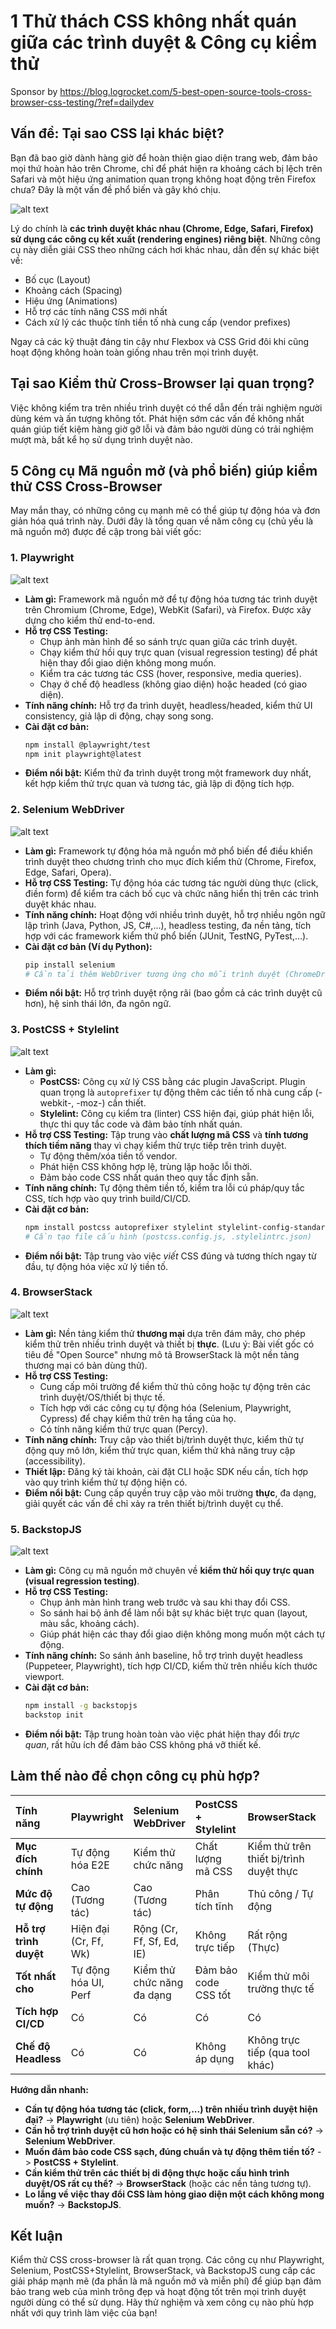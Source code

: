 # 1 Thử thách CSS không nhất quán giữa các trình duyệt & Công cụ kiểm thử
Sponsor by https://blog.logrocket.com/5-best-open-source-tools-cross-browser-css-testing/?ref=dailydev
## Vấn đề: Tại sao CSS lại khác biệt?

Bạn đã bao giờ dành hàng giờ để hoàn thiện giao diện trang web, đảm bảo mọi thứ hoàn hảo trên Chrome, chỉ để phát hiện ra khoảng cách bị lệch trên Safari và một hiệu ứng animation quan trọng không hoạt động trên Firefox chưa? Đây là một vấn đề phổ biến và gây khó chịu.

![alt text](image.png)

Lý do chính là **các trình duyệt khác nhau (Chrome, Edge, Safari, Firefox) sử dụng các công cụ kết xuất (rendering engines) riêng biệt**. Những công cụ này diễn giải CSS theo những cách hơi khác nhau, dẫn đến sự khác biệt về:

*   Bố cục (Layout)
*   Khoảng cách (Spacing)
*   Hiệu ứng (Animations)
*   Hỗ trợ các tính năng CSS mới nhất
*   Cách xử lý các thuộc tính tiền tố nhà cung cấp (vendor prefixes)

Ngay cả các kỹ thuật đáng tin cậy như Flexbox và CSS Grid đôi khi cũng hoạt động không hoàn toàn giống nhau trên mọi trình duyệt.

## Tại sao Kiểm thử Cross-Browser lại quan trọng?

Việc không kiểm tra trên nhiều trình duyệt có thể dẫn đến trải nghiệm người dùng kém và ấn tượng không tốt. Phát hiện sớm các vấn đề không nhất quán giúp tiết kiệm hàng giờ gỡ lỗi và đảm bảo người dùng có trải nghiệm mượt mà, bất kể họ sử dụng trình duyệt nào.

## 5 Công cụ Mã nguồn mở (và phổ biến) giúp kiểm thử CSS Cross-Browser

May mắn thay, có những công cụ mạnh mẽ có thể giúp tự động hóa và đơn giản hóa quá trình này. Dưới đây là tổng quan về năm công cụ (chủ yếu là mã nguồn mở) được đề cập trong bài viết gốc:

### 1. Playwright

![alt text](image-1.png)

*   **Làm gì:** Framework mã nguồn mở để tự động hóa tương tác trình duyệt trên Chromium (Chrome, Edge), WebKit (Safari), và Firefox. Được xây dựng cho kiểm thử end-to-end.
*   **Hỗ trợ CSS Testing:**
    *   Chụp ảnh màn hình để so sánh trực quan giữa các trình duyệt.
    *   Chạy kiểm thử hồi quy trực quan (visual regression testing) để phát hiện thay đổi giao diện không mong muốn.
    *   Kiểm tra các tương tác CSS (hover, responsive, media queries).
    *   Chạy ở chế độ headless (không giao diện) hoặc headed (có giao diện).
*   **Tính năng chính:** Hỗ trợ đa trình duyệt, headless/headed, kiểm thử UI consistency, giả lập di động, chạy song song.
*   **Cài đặt cơ bản:**
    ```bash
    npm install @playwright/test
    npm init playwright@latest
    ```
*   **Điểm nổi bật:** Kiểm thử đa trình duyệt trong một framework duy nhất, kết hợp kiểm thử trực quan và tương tác, giả lập di động tích hợp.

### 2. Selenium WebDriver

![alt text](image-2.png)

*   **Làm gì:** Framework tự động hóa mã nguồn mở phổ biến để điều khiển trình duyệt theo chương trình cho mục đích kiểm thử (Chrome, Firefox, Edge, Safari, Opera).
*   **Hỗ trợ CSS Testing:** Tự động hóa các tương tác người dùng thực (click, điền form) để kiểm tra cách bố cục và chức năng hiển thị trên các trình duyệt khác nhau.
*   **Tính năng chính:** Hoạt động với nhiều trình duyệt, hỗ trợ nhiều ngôn ngữ lập trình (Java, Python, JS, C#,...), headless testing, đa nền tảng, tích hợp với các framework kiểm thử phổ biến (JUnit, TestNG, PyTest,...).
*   **Cài đặt cơ bản (Ví dụ Python):**
    ```bash
    pip install selenium
    # Cần tải thêm WebDriver tương ứng cho mỗi trình duyệt (ChromeDriver, GeckoDriver,...)
    ```
*   **Điểm nổi bật:** Hỗ trợ trình duyệt rộng rãi (bao gồm cả các trình duyệt cũ hơn), hệ sinh thái lớn, đa ngôn ngữ.

### 3. PostCSS + Stylelint

![alt text](image-3.png)
*   **Làm gì:**
    *   **PostCSS:** Công cụ xử lý CSS bằng các plugin JavaScript. Plugin quan trọng là `autoprefixer` tự động thêm các tiền tố nhà cung cấp (-webkit-, -moz-) cần thiết.
    *   **Stylelint:** Công cụ kiểm tra (linter) CSS hiện đại, giúp phát hiện lỗi, thực thi quy tắc code và đảm bảo tính nhất quán.
*   **Hỗ trợ CSS Testing:** Tập trung vào **chất lượng mã CSS** và **tính tương thích tiềm năng** thay vì chạy kiểm thử trực tiếp trên trình duyệt.
    *   Tự động thêm/xóa tiền tố vendor.
    *   Phát hiện CSS không hợp lệ, trùng lặp hoặc lỗi thời.
    *   Đảm bảo code CSS nhất quán theo quy tắc định sẵn.
*   **Tính năng chính:** Tự động thêm tiền tố, kiểm tra lỗi cú pháp/quy tắc CSS, tích hợp vào quy trình build/CI/CD.
*   **Cài đặt cơ bản:**
    ```bash
    npm install postcss autoprefixer stylelint stylelint-config-standard --save-dev
    # Cần tạo file cấu hình (postcss.config.js, .stylelintrc.json)
    ```
*   **Điểm nổi bật:** Tập trung vào việc *viết* CSS đúng và tương thích ngay từ đầu, tự động hóa việc xử lý tiền tố.

### 4. BrowserStack
![alt text](image-4.png)
*   **Làm gì:** Nền tảng kiểm thử **thương mại** dựa trên đám mây, cho phép kiểm thử trên nhiều trình duyệt và thiết bị **thực**. (Lưu ý: Bài viết gốc có tiêu đề "Open Source" nhưng mô tả BrowserStack là một nền tảng thương mại có bản dùng thử).
*   **Hỗ trợ CSS Testing:**
    *   Cung cấp môi trường để kiểm thử thủ công hoặc tự động trên các trình duyệt/OS/thiết bị thực tế.
    *   Tích hợp với các công cụ tự động hóa (Selenium, Playwright, Cypress) để chạy kiểm thử trên hạ tầng của họ.
    *   Có tính năng kiểm thử trực quan (Percy).
*   **Tính năng chính:** Truy cập vào thiết bị/trình duyệt thực, kiểm thử tự động quy mô lớn, kiểm thử trực quan, kiểm thử khả năng truy cập (accessibility).
*   **Thiết lập:** Đăng ký tài khoản, cài đặt CLI hoặc SDK nếu cần, tích hợp vào quy trình kiểm thử tự động hiện có.
*   **Điểm nổi bật:** Cung cấp quyền truy cập vào môi trường **thực**, đa dạng, giải quyết các vấn đề chỉ xảy ra trên thiết bị/trình duyệt cụ thể.

### 5. BackstopJS
![alt text](image-5.png)
*   **Làm gì:** Công cụ mã nguồn mở chuyên về **kiểm thử hồi quy trực quan (visual regression testing)**.
*   **Hỗ trợ CSS Testing:**
    *   Chụp ảnh màn hình trang web trước và sau khi thay đổi CSS.
    *   So sánh hai bộ ảnh để làm nổi bật sự khác biệt trực quan (layout, màu sắc, khoảng cách).
    *   Giúp phát hiện các thay đổi giao diện không mong muốn một cách tự động.
*   **Tính năng chính:** So sánh ảnh baseline, hỗ trợ trình duyệt headless (Puppeteer, Playwright), tích hợp CI/CD, kiểm thử trên nhiều kích thước viewport.
*   **Cài đặt cơ bản:**
    ```bash
    npm install -g backstopjs
    backstop init
    ```
*   **Điểm nổi bật:** Tập trung hoàn toàn vào việc phát hiện thay đổi *trực quan*, rất hữu ích để đảm bảo CSS không phá vỡ thiết kế.

## Làm thế nào để chọn công cụ phù hợp?

| Tính năng             | Playwright                    | Selenium WebDriver         | PostCSS + Stylelint | BrowserStack                     | BackstopJS                  |
| :-------------------- | :---------------------------- | :------------------------- | :------------------ | :------------------------------- | :-------------------------- |
| **Mục đích chính**    | Tự động hóa E2E              | Kiểm thử chức năng        | Chất lượng mã CSS    | Kiểm thử trên thiết bị/trình duyệt thực | Kiểm thử hồi quy trực quan |
| **Mức độ tự động**    | Cao (Tương tác)             | Cao (Tương tác)          | Phân tích tĩnh     | Thủ công / Tự động             | Cao (So sánh ảnh)         |
| **Hỗ trợ trình duyệt** | Hiện đại (Cr, Ff, Wk)        | Rộng (Cr, Ff, Sf, Ed, IE) | Không trực tiếp     | Rất rộng (Thực)                 | Cr, Ff (qua Puppeteer/PW) |
| **Tốt nhất cho**      | Tự động hóa UI, Perf        | Kiểm thử chức năng đa dạng | Đảm bảo code CSS tốt | Kiểm thử môi trường thực tế   | Phát hiện thay đổi UI     |
| **Tích hợp CI/CD**   | Có                            | Có                         | Có                  | Có                               | Có                          |
| **Chế độ Headless**   | Có                            | Có                         | Không áp dụng       | Không trực tiếp (qua tool khác) | Có                          |

**Hướng dẫn nhanh:**

*   **Cần tự động hóa tương tác (click, form,...) trên nhiều trình duyệt hiện đại?** -> **Playwright** (ưu tiên) hoặc **Selenium WebDriver**.
*   **Cần hỗ trợ trình duyệt cũ hơn hoặc có hệ sinh thái Selenium sẵn có?** -> **Selenium WebDriver**.
*   **Muốn đảm bảo code CSS sạch, đúng chuẩn và tự động thêm tiền tố?** -> **PostCSS + Stylelint**.
*   **Cần kiểm thử trên các thiết bị di động thực hoặc cấu hình trình duyệt/OS rất cụ thể?** -> **BrowserStack** (hoặc các nền tảng tương tự).
*   **Lo lắng về việc thay đổi CSS làm hỏng giao diện một cách không mong muốn?** -> **BackstopJS**.

## Kết luận

Kiểm thử CSS cross-browser là rất quan trọng. Các công cụ như Playwright, Selenium, PostCSS+Stylelint, BrowserStack, và BackstopJS cung cấp các giải pháp mạnh mẽ (đa phần là mã nguồn mở và miễn phí) để giúp bạn đảm bảo trang web của mình trông đẹp và hoạt động tốt trên mọi trình duyệt người dùng có thể sử dụng. Hãy thử nghiệm và xem công cụ nào phù hợp nhất với quy trình làm việc của bạn!